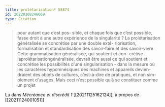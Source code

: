 ```yaml
---
title: prolétarisation* 58874
id: 20220108246669
type: Citation
---
```


> pour autant que c’est pos- sible, et chaque fois que c’est possible, fasse droit à une autre expérience de la singularité ? La prolétarisation généralisée se concrétise par une double exté- riorisation, formalisation et standardisation des savoir-faire et des savoir-vivre. Cette grammatisation généralisée, qui soutient et con- crétise laprolétarisationgénéralisée, devrait être aussi ce qui soutient et concrétise les possibilités d’une singularisation - dans la mesure où les caractères hypomnésiques des machines et appareils devien- draient des objets de cultures, c’est-à-dire de pratiques, et non sim- plement d’usages. Mais ceci n’est possible qu’à se constituer comme un projet

Lu dans *Mécréance et discrédit 1* [[20211125162124]], à propos de [[20211124001051]]